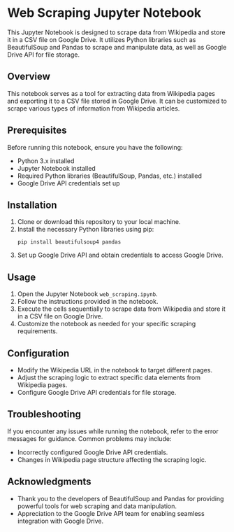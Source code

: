 # Web Scraping Jupyter Notebook

This Jupyter Notebook is designed to scrape data from Wikipedia and store it in a CSV file on Google Drive. It utilizes Python libraries such as BeautifulSoup and Pandas to scrape and manipulate data, as well as Google Drive API for file storage.

## Overview

This notebook serves as a tool for extracting data from Wikipedia pages and exporting it to a CSV file stored in Google Drive. It can be customized to scrape various types of information from Wikipedia articles.

## Prerequisites

Before running this notebook, ensure you have the following:

- Python 3.x installed
- Jupyter Notebook installed
- Required Python libraries (BeautifulSoup, Pandas, etc.) installed
- Google Drive API credentials set up

## Installation

1. Clone or download this repository to your local machine.
2. Install the necessary Python libraries using pip:
    ```
    pip install beautifulsoup4 pandas
    ```
3. Set up Google Drive API and obtain credentials to access Google Drive.

## Usage

1. Open the Jupyter Notebook `web_scraping.ipynb`.
2. Follow the instructions provided in the notebook.
3. Execute the cells sequentially to scrape data from Wikipedia and store it in a CSV file on Google Drive.
4. Customize the notebook as needed for your specific scraping requirements.

## Configuration

- Modify the Wikipedia URL in the notebook to target different pages.
- Adjust the scraping logic to extract specific data elements from Wikipedia pages.
- Configure Google Drive API credentials for file storage.

## Troubleshooting

If you encounter any issues while running the notebook, refer to the error messages for guidance. Common problems may include:
- Incorrectly configured Google Drive API credentials.
- Changes in Wikipedia page structure affecting the scraping logic.

## Acknowledgments

- Thank you to the developers of BeautifulSoup and Pandas for providing powerful tools for web scraping and data manipulation.
- Appreciation to the Google Drive API team for enabling seamless integration with Google Drive.
